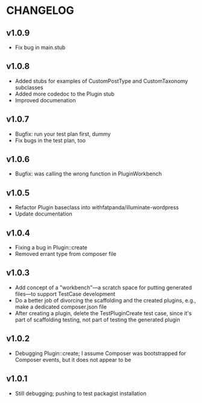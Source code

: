 # CHANGELOG

## v1.0.9
* Fix bug in main.stub

## v1.0.8
* Added stubs for examples of CustomPostType and CustomTaxonomy subclasses
* Added more codedoc to the Plugin stub
* Improved documenation

## v1.0.7
* Bugfix: run your test plan first, dummy
* Fix bugs in the test plan, too

## v1.0.6
* Bugfix: was calling the wrong function in PluginWorkbench

## v1.0.5
* Refactor Plugin baseclass into withfatpanda/illuminate-wordpress
* Update documentation

## v1.0.4
* Fixing a bug in Plugin::create
* Removed errant type from composer file

## v1.0.3
* Add concept of a "workbench"—a scratch space for putting generated files—to support TestCase development
* Do a better job of divorcing the scaffolding and the created plugins, e.g., make a dedicated composer.json file
* After creating a plugin, delete the TestPluginCreate test case, since it's part of scaffolding testing, not part of testing the generated plugin

## v1.0.2
* Debugging Plugin::create; I assume Composer was bootstrapped for Composer events, but it does not appear to be

## v1.0.1
* Still debugging; pushing to test packagist installation